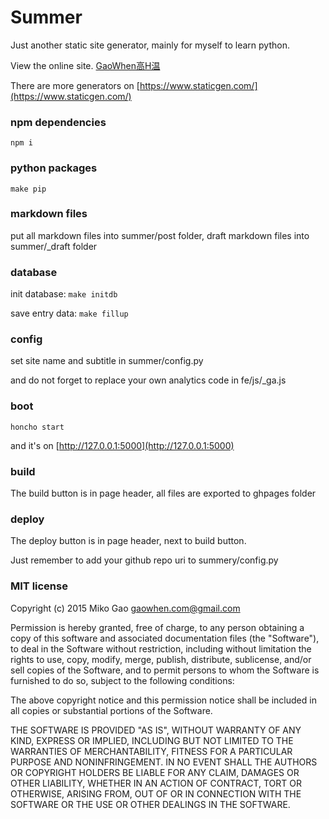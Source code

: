 # Summer

Just another static site generator, mainly for myself to learn python. 

View the online site. [GaoWhen高H温](http://gaowhen.com)

There are more generators on [https://www.staticgen.com/](https://www.staticgen.com/)

### npm dependencies

`npm i`

### python packages

`make pip`

### markdown files

put all markdown files into summer/post folder, draft markdown files into summer/_draft folder 

### database

init database: `make initdb`

save entry data: `make fillup`

### config

set site name and subtitle in summer/config.py

and do not forget to replace your own analytics code in fe/js/_ga.js

### boot

`honcho start` 

and it's on [http://127.0.0.1:5000](http://127.0.0.1:5000)

### build

The build button is in page header, all files are exported to ghpages folder

### deploy

The deploy button is in page header, next to build button. 

Just remember to add your github repo uri to summery/config.py 

### MIT license

Copyright (c) 2015 Miko Gao <gaowhen.com@gmail.com>

Permission is hereby granted, free of charge, to any person obtaining a copy of this software and associated documentation files (the "Software"), to deal in the Software without restriction, including without limitation the rights to use, copy, modify, merge, publish, distribute, sublicense, and/or sell copies of the Software, and to permit persons to whom the Software is furnished to do so, subject to the following conditions:

The above copyright notice and this permission notice shall be included in all copies or substantial portions of the Software.

THE SOFTWARE IS PROVIDED "AS IS", WITHOUT WARRANTY OF ANY KIND, EXPRESS OR IMPLIED, INCLUDING BUT NOT LIMITED TO THE WARRANTIES OF MERCHANTABILITY, FITNESS FOR A PARTICULAR PURPOSE AND NONINFRINGEMENT. IN NO EVENT SHALL THE AUTHORS OR COPYRIGHT HOLDERS BE LIABLE FOR ANY CLAIM, DAMAGES OR OTHER LIABILITY, WHETHER IN AN ACTION OF CONTRACT, TORT OR OTHERWISE, ARISING FROM, OUT OF OR IN CONNECTION WITH THE SOFTWARE OR THE USE OR OTHER DEALINGS IN THE SOFTWARE.
